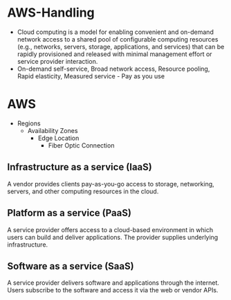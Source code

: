 # AWS-Handling

- Cloud computing is a model for enabling convenient and on-demand network access to a shared pool of configurable computing resources (e.g., networks, servers, storage, applications, and services) that can be rapidly provisioned and released with minimal management effort or service provider interaction.
- On-demand self-service, Broad network access, Resource pooling, Rapid elasticity, Measured service - Pay as you use

# AWS
- Regions
  - Availability Zones
    - Edge Location
      - Fiber Optic Connection

## Infrastructure as a service (IaaS)
A vendor provides clients pay-as-you-go access to storage, networking, servers, and other computing resources in the cloud.
## Platform as a service (PaaS)
A service provider offers access to a cloud-based environment in which users can build and deliver applications. The provider supplies underlying infrastructure.
## Software as a service (SaaS)
A service provider delivers software and applications through the internet. Users subscribe to the software and access it via the web or vendor APIs.